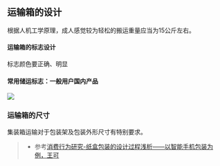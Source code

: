 ## 运输箱的设计



根据人机工学原理，成人感觉较为轻松的搬运重量应当为15公斤左右。

#### 运输箱的标志设计
标志颜色要正确、明显
#### 常用储运标志：一般用户国内产品
![](http://7xuaul.com1.z0.glb.clouddn.com/2281d56fb10e6632b5a5d896887144f8.png)

### 运输箱的尺寸
集装箱运输对于包装架及包装外形尺寸有特别要求。




> * 参考[消费行为研究-纸盒包装的设计过程浅析——以智能手机包装为例，王可](http://wfdata.hznet.com.cn/F/view/%E7%BA%B8%E7%9B%92%E5%8C%85%E8%A3%85%E7%9A%84%E8%AE%BE%E8%AE%A1%E8%BF%87%E7%A8%8B%E6%B5%85%E6%9E%90%E2%80%94%E2%80%94%E4%BB%A5%E6%99%BA%E8%83%BD%E6%89%8B%E6%9C%BA%E5%8C%85%E8%A3%85%E4%B8%BA%E4%BE%8B.aspx?ID=Periodical_xfdk201701018&transaction=%7b%22ExtraData%22%3a%5b%5d%2c%22IsCache%22%3afalse%2c%22Transaction%22%3a%7b%22DateTime%22%3a%22%5c%2fDate(1511874852869%2b0800)%5c%2f%22%2c%22Id%22%3a%220a52a6f7-caa7-460e-8ef3-a839015df937%22%2c%22Memo%22%3anull%2c%22ProductDetail%22%3a%22Periodical_xfdk201701018%22%2c%22SessionId%22%3a%22a60c8f43-3dc3-4326-b282-eae39731ea64%22%2c%22Signature%22%3a%22lFtbll47Z7SEgoTilXVVheA3o82hGWAyr6Thymk56hzftgATosAbkIDriwXFqA7K%22%2c%22TransferIn%22%3a%7b%22AccountType%22%3a%22Income%22%2c%22Key%22%3a%22PeriodicalFulltext%22%7d%2c%22TransferOut%22%3a%7b%22AccountType%22%3a%22GBalanceLimit%22%2c%22Key%22%3a%22hzct01%22%7d%2c%22Turnover%22%3a1.00000%2c%22User%22%3a%7b%22AccountType%22%3a%22Group%22%2c%22Key%22%3a%22hzct01%22%7d%2c%22UserIP%22%3a%22125.119.239.130%22%7d%2c%22TransferOutAccountsStatus%22%3a%5b%5d%7d)
